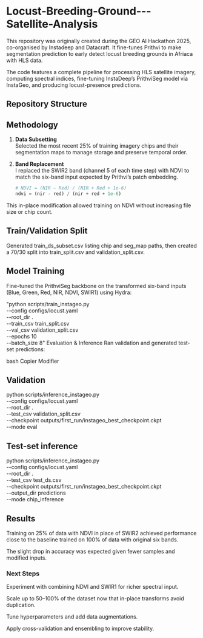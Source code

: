 # Locust-Breeding-Ground---Satellite-Analysis
This repository was originally created during the GEO AI Hackathon 2025, co-organised by Instadeep and Datacraft. It fine-tunes Prithvi to make segmentation prediction to early detect locust breeding grounds in Afriaca with HLS data. 


The code features a complete pipeline for processing HLS satellite imagery, computing spectral indices, fine-tuning InstaDeep’s PrithviSeg model via InstaGeo, and producing locust-presence predictions.

## Repository Structure



## Methodology

1. **Data Subsetting**  
   Selected the most recent 25% of training imagery chips and their segmentation maps to manage storage and preserve temporal order.

2. **Band Replacement**  
   I replaced the SWIR2 band (channel 5 of each time step) with NDVI to match the six-band input expected by Prithvi’s patch embedding.  
   ```python
   # NDVI = (NIR – Red) / (NIR + Red + 1e-6)
   ndvi = (nir - red) / (nir + red + 1e-6)
This in-place modification allowed training on NDVI without increasing file size or chip count.

## Train/Validation Split
Generated train_ds_subset.csv listing chip and seg_map paths, then created a 70/30 split into train_split.csv and validation_split.csv.

## Model Training
Fine-tuned the PrithviSeg backbone on the transformed six-band inputs (Blue, Green, Red, NIR, NDVI, SWIR1) using Hydra:

"python scripts/train_instageo.py \
  --config configs/locust.yaml \
  --root_dir . \
  --train_csv train_split.csv \
  --val_csv validation_split.csv \
  --epochs 10 \
  --batch_size 8"
Evaluation & Inference
Ran validation and generated test-set predictions:

bash
Copier
Modifier
## Validation
python scripts/inference_instageo.py \
  --config configs/locust.yaml \
  --root_dir . \
  --test_csv validation_split.csv \
  --checkpoint outputs/first_run/instageo_best_checkpoint.ckpt \
  --mode eval

## Test-set inference
python scripts/inference_instageo.py \
  --config configs/locust.yaml \
  --root_dir . \
  --test_csv test_ds.csv \
  --checkpoint outputs/first_run/instageo_best_checkpoint.ckpt \
  --output_dir predictions \
  --mode chip_inference
  
## Results
Training on 25% of data with NDVI in place of SWIR2 achieved performance close to the baseline trained on 100% of data with original six bands.

The slight drop in accuracy was expected given fewer samples and modified inputs.

### Next Steps

Experiment with combining NDVI and SWIR1 for richer spectral input.

Scale up to 50–100% of the dataset now that in-place transforms avoid duplication.

Tune hyperparameters and add data augmentations.

Apply cross-validation and ensembling to improve stability.
